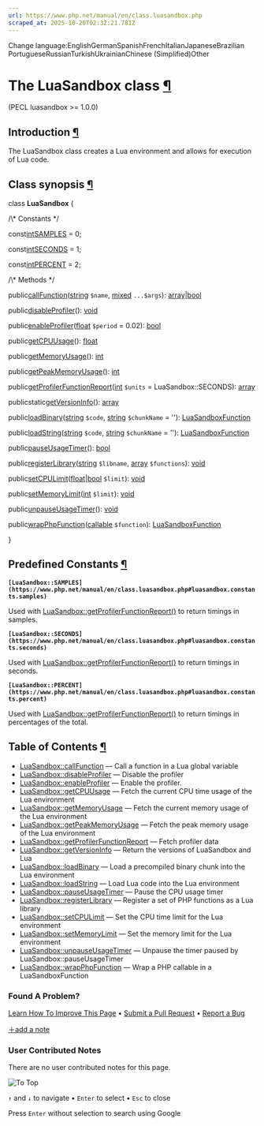 ```yaml
---
url: https://www.php.net/manual/en/class.luasandbox.php
scraped_at: 2025-10-20T02:32:21.781Z
---
```


Change language:EnglishGermanSpanishFrenchItalianJapaneseBrazilian PortugueseRussianTurkishUkrainianChinese (Simplified)Other

# The LuaSandbox class [¶](https://www.php.net/manual/en/class.luasandbox.php\#class.luasandbox)

(PECL luasandbox >= 1.0.0)

## Introduction [¶](https://www.php.net/manual/en/class.luasandbox.php\#luasandbox.intro)

The LuaSandbox class creates a Lua environment and allows for execution of
Lua code.


## Class synopsis [¶](https://www.php.net/manual/en/class.luasandbox.php\#luasandbox.synopsis)

class **LuaSandbox**
{

/\\* Constants \*/

const[int](https://www.php.net/manual/en/language.types.integer.php)[SAMPLES](https://www.php.net/manual/en/class.luasandbox.php#luasandbox.constants.samples) = 0;

const[int](https://www.php.net/manual/en/language.types.integer.php)[SECONDS](https://www.php.net/manual/en/class.luasandbox.php#luasandbox.constants.seconds) = 1;

const[int](https://www.php.net/manual/en/language.types.integer.php)[PERCENT](https://www.php.net/manual/en/class.luasandbox.php#luasandbox.constants.percent) = 2;

/\\* Methods \*/

public[callFunction](https://www.php.net/manual/en/luasandbox.callfunction.php)([string](https://www.php.net/manual/en/language.types.string.php) `$name`, [mixed](https://www.php.net/manual/en/language.types.mixed.php) `...$args`): [array](https://www.php.net/manual/en/language.types.array.php)\|[bool](https://www.php.net/manual/en/language.types.boolean.php)

public[disableProfiler](https://www.php.net/manual/en/luasandbox.disableprofiler.php)(): [void](https://www.php.net/manual/en/language.types.void.php)

public[enableProfiler](https://www.php.net/manual/en/luasandbox.enableprofiler.php)([float](https://www.php.net/manual/en/language.types.float.php) `$period` = 0.02): [bool](https://www.php.net/manual/en/language.types.boolean.php)

public[getCPUUsage](https://www.php.net/manual/en/luasandbox.getcpuusage.php)(): [float](https://www.php.net/manual/en/language.types.float.php)

public[getMemoryUsage](https://www.php.net/manual/en/luasandbox.getmemoryusage.php)(): [int](https://www.php.net/manual/en/language.types.integer.php)

public[getPeakMemoryUsage](https://www.php.net/manual/en/luasandbox.getpeakmemoryusage.php)(): [int](https://www.php.net/manual/en/language.types.integer.php)

public[getProfilerFunctionReport](https://www.php.net/manual/en/luasandbox.getprofilerfunctionreport.php)([int](https://www.php.net/manual/en/language.types.integer.php) `$units` = LuaSandbox::SECONDS): [array](https://www.php.net/manual/en/language.types.array.php)

publicstatic[getVersionInfo](https://www.php.net/manual/en/luasandbox.getversioninfo.php)(): [array](https://www.php.net/manual/en/language.types.array.php)

public[loadBinary](https://www.php.net/manual/en/luasandbox.loadbinary.php)([string](https://www.php.net/manual/en/language.types.string.php) `$code`, [string](https://www.php.net/manual/en/language.types.string.php) `$chunkName` = ''): [LuaSandboxFunction](https://www.php.net/manual/en/class.luasandboxfunction.php)

public[loadString](https://www.php.net/manual/en/luasandbox.loadstring.php)([string](https://www.php.net/manual/en/language.types.string.php) `$code`, [string](https://www.php.net/manual/en/language.types.string.php) `$chunkName` = ''): [LuaSandboxFunction](https://www.php.net/manual/en/class.luasandboxfunction.php)

public[pauseUsageTimer](https://www.php.net/manual/en/luasandbox.pauseusagetimer.php)(): [bool](https://www.php.net/manual/en/language.types.boolean.php)

public[registerLibrary](https://www.php.net/manual/en/luasandbox.registerlibrary.php)([string](https://www.php.net/manual/en/language.types.string.php) `$libname`, [array](https://www.php.net/manual/en/language.types.array.php) `$functions`): [void](https://www.php.net/manual/en/language.types.void.php)

public[setCPULimit](https://www.php.net/manual/en/luasandbox.setcpulimit.php)([float](https://www.php.net/manual/en/language.types.float.php)\|[bool](https://www.php.net/manual/en/language.types.boolean.php) `$limit`): [void](https://www.php.net/manual/en/language.types.void.php)

public[setMemoryLimit](https://www.php.net/manual/en/luasandbox.setmemorylimit.php)([int](https://www.php.net/manual/en/language.types.integer.php) `$limit`): [void](https://www.php.net/manual/en/language.types.void.php)

public[unpauseUsageTimer](https://www.php.net/manual/en/luasandbox.unpauseusagetimer.php)(): [void](https://www.php.net/manual/en/language.types.void.php)

public[wrapPhpFunction](https://www.php.net/manual/en/luasandbox.wrapphpfunction.php)([callable](https://www.php.net/manual/en/language.types.callable.php) `$function`): [LuaSandboxFunction](https://www.php.net/manual/en/class.luasandboxfunction.php)

}

## Predefined Constants [¶](https://www.php.net/manual/en/class.luasandbox.php\#luasandbox.constants)

**`[LuaSandbox::SAMPLES](https://www.php.net/manual/en/class.luasandbox.php#luasandbox.constants.samples)`**

Used with [LuaSandbox::getProfilerFunctionReport()](https://www.php.net/manual/en/luasandbox.getprofilerfunctionreport.php) to return timings in samples.


**`[LuaSandbox::SECONDS](https://www.php.net/manual/en/class.luasandbox.php#luasandbox.constants.seconds)`**

Used with [LuaSandbox::getProfilerFunctionReport()](https://www.php.net/manual/en/luasandbox.getprofilerfunctionreport.php) to return timings in seconds.


**`[LuaSandbox::PERCENT](https://www.php.net/manual/en/class.luasandbox.php#luasandbox.constants.percent)`**

Used with [LuaSandbox::getProfilerFunctionReport()](https://www.php.net/manual/en/luasandbox.getprofilerfunctionreport.php) to return timings in percentages of the total.


## Table of Contents [¶](https://www.php.net/manual/en/class.luasandbox.php\#class.luasandbox)

- [LuaSandbox::callFunction](https://www.php.net/manual/en/luasandbox.callfunction.php) — Call a function in a Lua global variable
- [LuaSandbox::disableProfiler](https://www.php.net/manual/en/luasandbox.disableprofiler.php) — Disable the profiler
- [LuaSandbox::enableProfiler](https://www.php.net/manual/en/luasandbox.enableprofiler.php) — Enable the profiler.
- [LuaSandbox::getCPUUsage](https://www.php.net/manual/en/luasandbox.getcpuusage.php) — Fetch the current CPU time usage of the Lua environment
- [LuaSandbox::getMemoryUsage](https://www.php.net/manual/en/luasandbox.getmemoryusage.php) — Fetch the current memory usage of the Lua environment
- [LuaSandbox::getPeakMemoryUsage](https://www.php.net/manual/en/luasandbox.getpeakmemoryusage.php) — Fetch the peak memory usage of the Lua environment
- [LuaSandbox::getProfilerFunctionReport](https://www.php.net/manual/en/luasandbox.getprofilerfunctionreport.php) — Fetch profiler data
- [LuaSandbox::getVersionInfo](https://www.php.net/manual/en/luasandbox.getversioninfo.php) — Return the versions of LuaSandbox and Lua
- [LuaSandbox::loadBinary](https://www.php.net/manual/en/luasandbox.loadbinary.php) — Load a precompiled binary chunk into the Lua environment
- [LuaSandbox::loadString](https://www.php.net/manual/en/luasandbox.loadstring.php) — Load Lua code into the Lua environment
- [LuaSandbox::pauseUsageTimer](https://www.php.net/manual/en/luasandbox.pauseusagetimer.php) — Pause the CPU usage timer
- [LuaSandbox::registerLibrary](https://www.php.net/manual/en/luasandbox.registerlibrary.php) — Register a set of PHP functions as a Lua library
- [LuaSandbox::setCPULimit](https://www.php.net/manual/en/luasandbox.setcpulimit.php) — Set the CPU time limit for the Lua environment
- [LuaSandbox::setMemoryLimit](https://www.php.net/manual/en/luasandbox.setmemorylimit.php) — Set the memory limit for the Lua environment
- [LuaSandbox::unpauseUsageTimer](https://www.php.net/manual/en/luasandbox.unpauseusagetimer.php) — Unpause the timer paused by LuaSandbox::pauseUsageTimer
- [LuaSandbox::wrapPhpFunction](https://www.php.net/manual/en/luasandbox.wrapphpfunction.php) — Wrap a PHP callable in a LuaSandboxFunction

### Found A Problem?

[Learn How To Improve This Page](https://github.com/php/doc-base/blob/master/README.md "This will take you to our contribution guidelines on GitHub")
•
[Submit a Pull Request](https://github.com/php/doc-en/blob/master/reference/luasandbox/luasandbox.xml)
•
[Report a Bug](https://github.com/php/doc-en/issues/new?body=From%20manual%20page:%20https:%2F%2Fphp.net%2Fclass.luasandbox%0A%0A---)

[＋add a note](https://www.php.net/manual/add-note.php?sect=class.luasandbox&repo=en&redirect=https://www.php.net/manual/en/class.luasandbox.php)

### User Contributed Notes

There are no user contributed notes for this page.

![To Top](https://www.php.net/images/to-top@2x.png)

`↑` and `↓` to navigate •
`Enter` to select •
`Esc` to close


Press `Enter` without
selection to search using Google